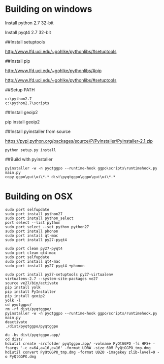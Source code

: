 # Building on windows

Install python 2.7 32-bit

Install pyqt4 2.7 32-bit

##Install setuptools

http://www.lfd.uci.edu/~gohlke/pythonlibs/#setuptools

##Install pip

http://www.lfd.uci.edu/~gohlke/pythonlibs/#pip

http://www.lfd.uci.edu/~gohlke/pythonlibs/#setuptools

##Setup PATH

    c:\python2.7
    c:\python2.7\scripts

##Install geoip2

pip install geoip2

##Install pyinstaller from source

https://pypi.python.org/packages/source/P/PyInstaller/PyInstaller-2.1.zip

    python setup.py install

##Build with pyinstaller

	pyinstaller -w -n pyqtggpo --runtime-hook ggpo\scripts\runtimehook.py main.py
    copy ggpo\gui\ui\*.* dist\pyqtggpo\ggpo\gui\ui\*.*


# Building on OSX

	sudo port selfupdate
	sudo port install python27
	sudo port install python_select
	port select --list python
	sudo port select --set python python27
	sudo port install phonon
	sudo port install qt-mac
	sudo port install py27-pyqt4

 	sudo port clean py27-pyqt4
 	sudo port clean qt4-mac
 	sudo port selfupdate
 	sudo port install qt4-mac
 	sudo port install py27-pyqt4 +phonon

	sudo port install py27-setuptools py27-virtualenv
	virtualenv-2.7 --system-site-packages ve27
	source ve27/bin/activate
	pip install yolk
	pip install PyInstaller
	pip install geoip2
	yolk -l
	cd pyqtggpo/
	rm -rf dist/pyqtggpo/
	pyinstaller -w -n pyqtggpo --runtime-hook ggpo/scripts/runtimehook.py main.py
	deactivate
	./dist/pyqtggpo/pyqtggpo

	du -hs dist/pyqtggpo.app/
	cd dist/
	hdiutil create -srcfolder pyqtggpo.app/ -volname PyQtGGPO -fs HFS+ -fsargs '-c c=64,a=16,e=16' -format UDRW -size 60M PyQtGGPO_tmp.dmg
	hdiutil convert PyQtGGPO_tmp.dmg -format UDZO -imagekey zlib-level=9 -o PyQtGGPO.dmg	
